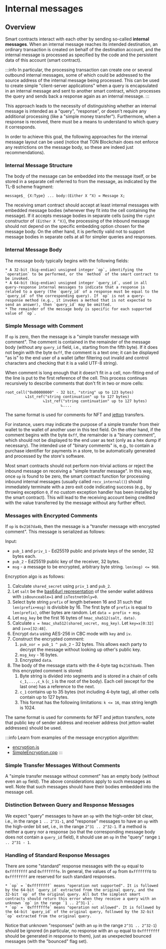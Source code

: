 # Internal messages

## Overview 

Smart contracts interact with each other by sending so-called **internal messages**. When an internal message reaches its intended destination, an ordinary transaction is created on behalf of the destination account, and the internal message is processed as specified by the code and the persistent data of this account (smart contract). 

:::info
In particular, the processing transaction can create one or several outbound internal messages, some of which could be addressed to the source address of the internal message being processed. This can be used to create simple "client-server applications" when a query is encapsulated in an internal message and sent to another smart contract, which processes the query and sends back a response again as an internal message.
:::

This approach leads to the necessity of distinguishing whether an internal message is intended as a "query", "response", or doesn't require any additional processing (like a "simple money transfer"). Furthermore, when a response is received, there must be a means to understand to which query it corresponds.

In order to achieve this goal, the following approaches for the internal message layout can be used (notice that TON Blockchain does not enforce any restrictions on the message body, so these are indeed just recommendations).

### Internal Message Structure

The body of the message can be embedded into the message itself, or be stored in a separate cell referred to from the message, as indicated by the TL-B scheme fragment:

```tlb
message$_ {X:Type} ... body:(Either X ^X) = Message X;
```

The receiving smart contract should accept at least internal messages with embedded message bodies (whenever they fit into the cell containing the message). If it accepts message bodies in separate cells (using the `right` constructor of `(Either X ^X)`), the processing of the inbound message should not depend on the specific embedding option chosen for the message body. On the other hand, it is perfectly valid not to support message bodies in separate cells at all for simpler queries and responses.

### Internal Message Body 
The message body typically begins with the following fields:

    * A 32-bit (big-endian) unsigned integer `op`, identifying the `operation` to be performed, or the `method` of the smart contract to be invoked.
    * A 64-bit (big-endian) unsigned integer `query_id`, used in all query-response internal messages to indicate that a response is related to a query (the `query_id` of a response must be equal to the `query_id` of the corresponding query). If `op` is not a query-response method (e.g., it invokes a method that is not expected to send an answer), then `query_id` may be omitted.
    * The remainder of the message body is specific for each supported value of `op`.

### Simple Message with Comment

If `op` is zero, then the message is a "simple transfer message with comment". The comment is contained in the remainder of the message body (without any `query_id` field, i.e., starting from the fifth byte). If it does not begin with the byte `0xff`, the comment is a text one; it can be displayed "as is" to the end user of a wallet (after filtering out invalid and control characters and checking that it is a valid UTF-8 string). 

   When comment is long enough that it doesn't fit in a cell, non-fitting end of the line is put to the first reference of the cell. This process continues recursively to describe comments that don't fit in two or more cells:   
```
root_cell("0x00000000" - 32 bit, "string" up to 123 bytes)
         ↳1st_ref("string continuation" up to 127 bytes)
                 ↳1st_ref("string continuation" up to 127 bytes)
                         ↳....
```
   The same format is used for comments for NFT and [jetton](https://github.com/ton-blockchain/TEPs/blob/master/text/0074-jettons-standard.md#forward_payload-format) transfers.
   
   For instance, users may indicate the purpose of a simple transfer from their wallet to the wallet of another user in this text field. On the other hand, if the comment begins with the byte `0xff`, the remainder is a "binary comment", which should not be displayed to the end user as text (only as a hex dump if necessary). The intended use of "binary comments" is, e.g., to contain a purchase identifier for payments in a store, to be automatically generated and processed by the store's software.

   Most smart contracts should not perform non-trivial actions or reject the inbound message on receiving a "simple transfer message". In this way, once `op` is found to be zero, the smart contract function for processing inbound internal messages (usually called `recv_internal()`) should immediately terminate with a zero exit code indicating success (e.g., by throwing exception `0`, if no custom exception handler has been installed by the smart contract). This will lead to the receiving account being credited with the value transferred by the message without any further effect.

### Messages with Encrypted Comments

If `op` is `0x2167da4b`, then the message is a "transfer message with encrypted comment". This message is serialized as follows:

   Input:
   
   * `pub_1` and `priv_1` - Ed25519 public and private keys of the sender, 32 bytes each.
   * `pub_2` - Ed25519 public key of the receiver, 32 bytes.
   * `msg` - a message to be encrypted, arbitrary byte string. `len(msg) <= 960`.
   
   Encryption algo is as follows:
   
   1. Calculate `shared_secret` using `priv_1` and `pub_2`.
   2. Let `salt` be the [bas64url representation](https://docs.ton.org/v3/documentation/smart-contracts/addresses#user-friendly-address) of the sender wallet address with `isBounceable=1` and `isTestnetOnly=0`.
   3. Select byte string `prefix` of length between 16 and 31 such that `len(prefix+msg)` is divisible by 16. The first byte of `prefix` is equal to `len(prefix)`, other bytes are random. Let `data = prefix + msg`.
   4. Let `msg_key` be the first 16 bytes of `hmac_sha512(salt, data)`.
   5. Calculate `x = hmac_sha512(shared_secret, msg_key)`. Let `key=x[0:32]` and `iv=x[32:48]`.
   6. Encrypt `data` using AES-256 in CBC mode with `key` and `iv`.
   7. Construct the encrypted comment:
       1. `pub_xor = pub_1 ^ pub_2` - 32 bytes. This allows each party to decrypt the message without looking up other's public key.
       2. `msg_key` - 16 bytes.
       3. Encrypted `data`.
   8. The body of the message starts with the 4-byte tag `0x2167da4b`. Then this encrypted comment is stored:
       1. Byte string is divided into segments and is stored in a chain of cells `c_1,...,c_k` (`c_1` is the root of the body). Each cell (except for the last one) has a reference to the next.
       2. `c_1` contains up to 35 bytes (not including 4-byte tag), all other cells contain up to 127 bytes.
       3. This format has the following limitations: `k <= 16`, max string length is 1024.

   The same format is used for comments for NFT and jetton transfers, note that public key of sender address and receiver address (not jetton-wallet addresses) should be used.
   
:::info
Learn from examples of the message encryption algorithm:
* [encryption.js](https://github.com/toncenter/ton-wallet/blob/master/src/js/util/encryption.js)
* [SimpleEncryption.cpp](https://github.com/ton-blockchain/ton/blob/master/tonlib/tonlib/keys/SimpleEncryption.cpp)
:::

### Simple Transfer Messages Without Comments
A "simple transfer message without comment" has an empty body (without even an `op` field). The above considerations apply to such messages as well. Note that such messages should have their bodies embedded into the message cell.

### Distinction Between Query and Response Messages
We expect "query" messages to have an `op` with the high-order bit clear, i.e., in the range `1 .. 2^31-1`, and "response" messages to have an `op` with the high-order bit set, i.e., in the range `2^31 .. 2^32-1`. If a method is neither a query nor a response (so that the corresponding message body does not contain a `query_id` field), it should use an `op` in the "query" range `1 .. 2^31 - 1`.

### Handling of Standard Response Messages
There are some "standard" response messages with the `op` equal to `0xffffffff` and `0xfffffffe`. In general, the values of `op` from `0xfffffff0` to `0xffffffff` are reserved for such standard responses.

    * `op` = `0xffffffff` means "operation not supported". It is followed by the 64-bit `query_id` extracted from the original query, and the 32-bit `op` of the original query. All but the simplest smart contracts should return this error when they receive a query with an unknown `op` in the range `1 .. 2^31-1`.
    * `op` = `0xfffffffe` means "operation not allowed". It is followed by the 64-bit `query_id` of the original query, followed by the 32-bit `op` extracted from the original query.

   Notice that unknown "responses" (with an `op` in the range `2^31 .. 2^32-1`) should be ignored (in particular, no response with an `op` equal to `0xffffffff` should be generated in response to them), just as unexpected bounced messages (with the "bounced" flag set).
